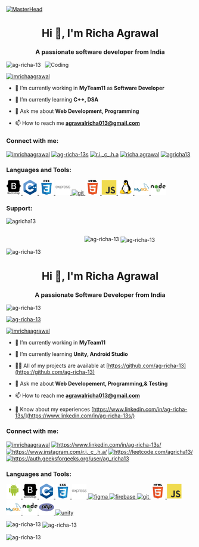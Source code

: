 [![MasterHead](https://static.wixstatic.com/media/3e899a_d32cbe5629b041038ecb2be1a15a49d5~mv2.gif)](https://github.com/ag-richa-13)


<h1 align="center">Hi 👋, I'm Richa Agrawal</h1>
<h3 align="center">A passionate software developer from India</h3>
<img src="https://cdn.dribbble.com/users/4055494/screenshots/15215756/media/d2b66c4ca0192aa26d103448b3d1518b.gif" alt="Coding" align="right" width="400">

<p align="left"> <img src="https://komarev.com/ghpvc/?username=ag-richa-13&label=Profile%20views&color=0e75b6&style=flat" alt="ag-richa-13" /> </p>

<p align="left"> <a href="https://twitter.com/imrichaagrawal" target="blank"><img src="https://img.shields.io/twitter/follow/imrichaagrawal?logo=twitter&style=for-the-badge" alt="imrichaagrawal" /></a> </p>

- 🔭 I’m currently working in **MyTeam11** as **Software Developer**

- 🌱 I’m currently learning **C++, DSA**

- 💬 Ask me about **Web Development, Programming**

- 📫 How to reach me **agrawalricha013@gmail.com**

<h3 align="left">Connect with me:</h3>
<p align="left">
<a href="https://twitter.com/imrichaagrawal" target="blank"><img align="center" src="https://raw.githubusercontent.com/rahuldkjain/github-profile-readme-generator/master/src/images/icons/Social/twitter.svg" alt="imrichaagrawal" height="30" width="40" /></a>
<a href="https://linkedin.com/in/ag-richa-13s" target="blank"><img align="center" src="https://raw.githubusercontent.com/rahuldkjain/github-profile-readme-generator/master/src/images/icons/Social/linked-in-alt.svg" alt="ag-richa-13s" height="30" width="40" /></a>
<a href="https://instagram.com/r.i._c_.h.a" target="blank"><img align="center" src="https://raw.githubusercontent.com/rahuldkjain/github-profile-readme-generator/master/src/images/icons/Social/instagram.svg" alt="r.i._c_.h.a" height="30" width="40" /></a>
<a href="https://www.youtube.com/c/richa agrawal" target="blank"><img align="center" src="https://raw.githubusercontent.com/rahuldkjain/github-profile-readme-generator/master/src/images/icons/Social/youtube.svg" alt="richa agrawal" height="30" width="40" /></a>
<a href="https://www.leetcode.com/agricha13" target="blank"><img align="center" src="https://raw.githubusercontent.com/rahuldkjain/github-profile-readme-generator/master/src/images/icons/Social/leet-code.svg" alt="agricha13" height="30" width="40" /></a>
</p>

<h3 align="left">Languages and Tools:</h3>
<p align="left"> <a href="https://getbootstrap.com" target="_blank" rel="noreferrer"> <img src="https://raw.githubusercontent.com/devicons/devicon/master/icons/bootstrap/bootstrap-plain-wordmark.svg" alt="bootstrap" width="40" height="40"/> </a> <a href="https://www.w3schools.com/cpp/" target="_blank" rel="noreferrer"> <img src="https://raw.githubusercontent.com/devicons/devicon/master/icons/cplusplus/cplusplus-original.svg" alt="cplusplus" width="40" height="40"/> </a> <a href="https://www.w3schools.com/css/" target="_blank" rel="noreferrer"> <img src="https://raw.githubusercontent.com/devicons/devicon/master/icons/css3/css3-original-wordmark.svg" alt="css3" width="40" height="40"/> </a> <a href="https://expressjs.com" target="_blank" rel="noreferrer"> <img src="https://raw.githubusercontent.com/devicons/devicon/master/icons/express/express-original-wordmark.svg" alt="express" width="40" height="40"/> </a> <a href="https://git-scm.com/" target="_blank" rel="noreferrer"> <img src="https://www.vectorlogo.zone/logos/git-scm/git-scm-icon.svg" alt="git" width="40" height="40"/> </a> <a href="https://www.w3.org/html/" target="_blank" rel="noreferrer"> <img src="https://raw.githubusercontent.com/devicons/devicon/master/icons/html5/html5-original-wordmark.svg" alt="html5" width="40" height="40"/> </a> <a href="https://developer.mozilla.org/en-US/docs/Web/JavaScript" target="_blank" rel="noreferrer"> <img src="https://raw.githubusercontent.com/devicons/devicon/master/icons/javascript/javascript-original.svg" alt="javascript" width="40" height="40"/> </a> <a href="https://www.linux.org/" target="_blank" rel="noreferrer"> <img src="https://raw.githubusercontent.com/devicons/devicon/master/icons/linux/linux-original.svg" alt="linux" width="40" height="40"/> </a> <a href="https://www.mysql.com/" target="_blank" rel="noreferrer"> <img src="https://raw.githubusercontent.com/devicons/devicon/master/icons/mysql/mysql-original-wordmark.svg" alt="mysql" width="40" height="40"/> </a> <a href="https://nodejs.org" target="_blank" rel="noreferrer"> <img src="https://raw.githubusercontent.com/devicons/devicon/master/icons/nodejs/nodejs-original-wordmark.svg" alt="nodejs" width="40" height="40"/> </a> </p>

<h3 align="left">Support:</h3>
<p><a href="https://www.buymeacoffee.com/agricha13"> <img align="left" src="https://cdn.buymeacoffee.com/buttons/v2/default-yellow.png" height="50" width="210" alt="agricha13" /></a></p><br><br>

<p><img align="left" src="https://github-readme-stats.vercel.app/api/top-langs?username=ag-richa-13&show_icons=true&locale=en&layout=compact" alt="ag-richa-13" /></p>

<p>&nbsp;<img align="center" src="https://github-readme-stats.vercel.app/api?username=ag-richa-13&show_icons=true&locale=en" alt="ag-richa-13" /></p>

<p><img align="center" src="https://github-readme-streak-stats.herokuapp.com/?user=ag-richa-13&" alt="ag-richa-13" /></p>




<h1 align="center">Hi 👋, I'm Richa Agrawal</h1>
<h3 align="center">A passionate Software Developer from India</h3>

<p align="left"> <img src="https://komarev.com/ghpvc/?username=ag-richa-13&label=Profile%20views&color=0e75b6&style=flat" alt="ag-richa-13" /> </p>

<p align="left"> <a href="https://github.com/ryo-ma/github-profile-trophy"><img src="https://github-profile-trophy.vercel.app/?username=ag-richa-13" alt="ag-richa-13" /></a> </p>

<p align="left"> <a href="https://twitter.com/imrichaagrawal" target="blank"><img src="https://img.shields.io/twitter/follow/imrichaagrawal?logo=twitter&style=for-the-badge" alt="imrichaagrawal" /></a> </p>

- 🔭 I’m currently working in **MyTeam11**

- 🌱 I’m currently learning **Unity, Android Studio**

- 👨‍💻 All of my projects are available at [https://github.com/ag-richa-13](https://github.com/ag-richa-13)

- 💬 Ask me about **Web Developement, Programming,& Testing**

- 📫 How to reach me **agrawalricha013@gmail.com**

- 📄 Know about my experiences [https://www.linkedin.com/in/ag-richa-13s/](https://www.linkedin.com/in/ag-richa-13s/)

<h3 align="left">Connect with me:</h3>
<p align="left">
<a href="https://twitter.com/imrichaagrawal" target="blank"><img align="center" src="https://raw.githubusercontent.com/rahuldkjain/github-profile-readme-generator/master/src/images/icons/Social/twitter.svg" alt="imrichaagrawal" height="30" width="40" /></a>
<a href="https://linkedin.com/in/https://www.linkedin.com/in/ag-richa-13s/" target="blank"><img align="center" src="https://raw.githubusercontent.com/rahuldkjain/github-profile-readme-generator/master/src/images/icons/Social/linked-in-alt.svg" alt="https://www.linkedin.com/in/ag-richa-13s/" height="30" width="40" /></a>
<a href="https://instagram.com/https://www.instagram.com/r.i._c_.h.a/" target="blank"><img align="center" src="https://raw.githubusercontent.com/rahuldkjain/github-profile-readme-generator/master/src/images/icons/Social/instagram.svg" alt="https://www.instagram.com/r.i._c_.h.a/" height="30" width="40" /></a>
<a href="https://www.leetcode.com/https://leetcode.com/agricha13/" target="blank"><img align="center" src="https://raw.githubusercontent.com/rahuldkjain/github-profile-readme-generator/master/src/images/icons/Social/leet-code.svg" alt="https://leetcode.com/agricha13/" height="30" width="40" /></a>
<a href="https://auth.geeksforgeeks.org/user/https://auth.geeksforgeeks.org/user/ag_richa13" target="blank"><img align="center" src="https://raw.githubusercontent.com/rahuldkjain/github-profile-readme-generator/master/src/images/icons/Social/geeks-for-geeks.svg" alt="https://auth.geeksforgeeks.org/user/ag_richa13" height="30" width="40" /></a>
</p>

<h3 align="left">Languages and Tools:</h3>
<p align="left"> <a href="https://developer.android.com" target="_blank" rel="noreferrer"> <img src="https://raw.githubusercontent.com/devicons/devicon/master/icons/android/android-original-wordmark.svg" alt="android" width="40" height="40"/> </a> <a href="https://getbootstrap.com" target="_blank" rel="noreferrer"> <img src="https://raw.githubusercontent.com/devicons/devicon/master/icons/bootstrap/bootstrap-plain-wordmark.svg" alt="bootstrap" width="40" height="40"/> </a> <a href="https://www.w3schools.com/cpp/" target="_blank" rel="noreferrer"> <img src="https://raw.githubusercontent.com/devicons/devicon/master/icons/cplusplus/cplusplus-original.svg" alt="cplusplus" width="40" height="40"/> </a> <a href="https://www.w3schools.com/css/" target="_blank" rel="noreferrer"> <img src="https://raw.githubusercontent.com/devicons/devicon/master/icons/css3/css3-original-wordmark.svg" alt="css3" width="40" height="40"/> </a> <a href="https://expressjs.com" target="_blank" rel="noreferrer"> <img src="https://raw.githubusercontent.com/devicons/devicon/master/icons/express/express-original-wordmark.svg" alt="express" width="40" height="40"/> </a> <a href="https://www.figma.com/" target="_blank" rel="noreferrer"> <img src="https://www.vectorlogo.zone/logos/figma/figma-icon.svg" alt="figma" width="40" height="40"/> </a> <a href="https://firebase.google.com/" target="_blank" rel="noreferrer"> <img src="https://www.vectorlogo.zone/logos/firebase/firebase-icon.svg" alt="firebase" width="40" height="40"/> </a> <a href="https://git-scm.com/" target="_blank" rel="noreferrer"> <img src="https://www.vectorlogo.zone/logos/git-scm/git-scm-icon.svg" alt="git" width="40" height="40"/> </a> <a href="https://www.w3.org/html/" target="_blank" rel="noreferrer"> <img src="https://raw.githubusercontent.com/devicons/devicon/master/icons/html5/html5-original-wordmark.svg" alt="html5" width="40" height="40"/> </a> <a href="https://developer.mozilla.org/en-US/docs/Web/JavaScript" target="_blank" rel="noreferrer"> <img src="https://raw.githubusercontent.com/devicons/devicon/master/icons/javascript/javascript-original.svg" alt="javascript" width="40" height="40"/> </a> <a href="https://www.mysql.com/" target="_blank" rel="noreferrer"> <img src="https://raw.githubusercontent.com/devicons/devicon/master/icons/mysql/mysql-original-wordmark.svg" alt="mysql" width="40" height="40"/> </a> <a href="https://nodejs.org" target="_blank" rel="noreferrer"> <img src="https://raw.githubusercontent.com/devicons/devicon/master/icons/nodejs/nodejs-original-wordmark.svg" alt="nodejs" width="40" height="40"/> </a> <a href="https://www.php.net" target="_blank" rel="noreferrer"> <img src="https://raw.githubusercontent.com/devicons/devicon/master/icons/php/php-original.svg" alt="php" width="40" height="40"/> </a> <a href="https://unity.com/" target="_blank" rel="noreferrer"> <img src="https://www.vectorlogo.zone/logos/unity3d/unity3d-icon.svg" alt="unity" width="40" height="40"/> </a> </p>

<p><img align="left" src="https://github-readme-stats.vercel.app/api/top-langs?username=ag-richa-13&show_icons=true&locale=en&layout=compact" alt="ag-richa-13" /></p>

<p>&nbsp;<img align="center" src="https://github-readme-stats.vercel.app/api?username=ag-richa-13&show_icons=true&locale=en" alt="ag-richa-13" /></p>

<p><img align="center" src="https://github-readme-streak-stats.herokuapp.com/?user=ag-richa-13&" alt="ag-richa-13" /></p>
